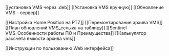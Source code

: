 [[установка VMS через .deb]]
[[Установка VMS вручную]]
[[Обновление VMS - сервер]]


[[Настройка Home Position на PTZ]]
[[Перемонтирование архива VMS]]
[[План обновлений VMS_сслыка на таблицу]]
[[Sentinel VMS_Особенности работы ПО и Преимущества]]
[[Калькулятор рассчёта ёмкости архива vms]]

[[Инструкции по пользованию Web интерфейса]]